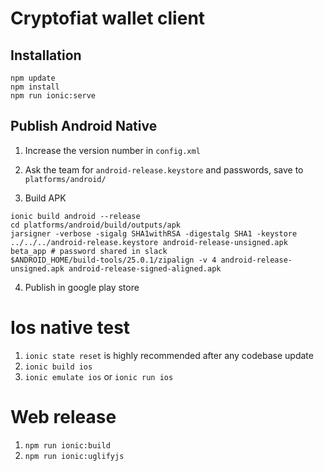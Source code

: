 # Cryptofiat wallet client

## Installation

```
npm update
npm install
npm run ionic:serve

```
## Publish Android Native

1. Increase the version number in `config.xml`

2. Ask the team for `android-release.keystore` and passwords, save to `platforms/android/`

3. Build APK

```
ionic build android --release
cd platforms/android/build/outputs/apk
jarsigner -verbose -sigalg SHA1withRSA -digestalg SHA1 -keystore ../../../android-release.keystore android-release-unsigned.apk beta_app # password shared in slack
$ANDROID_HOME/build-tools/25.0.1/zipalign -v 4 android-release-unsigned.apk android-release-signed-aligned.apk
```

4. Publish in google play store

# Ios native test
1. `ionic state reset` is highly recommended after any codebase update
2. `ionic build ios`
3. `ionic emulate ios` or `ionic run ios`

# Web release
1. `npm run ionic:build`
2. `npm run ionic:uglifyjs`
